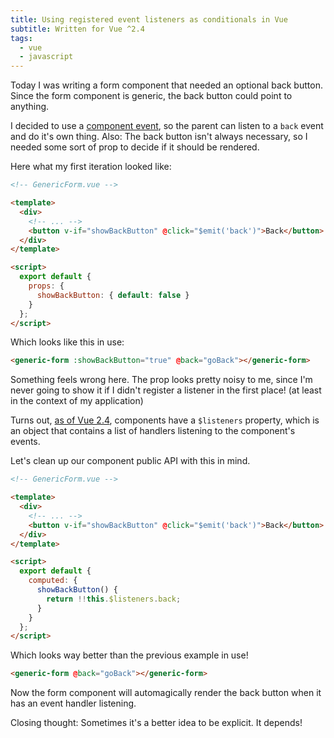 ```yaml
---
title: Using registered event listeners as conditionals in Vue
subtitle: Written for Vue ^2.4
tags:
  - vue
  - javascript
---
```


Today I was writing a form component that needed an optional back button. Since the form component is generic, the back button could point to anything.

<!-- more -->

I decided to use a [component event](https://vuejs.org/v2/guide/components.html#Custom-Events), so the parent can listen to a `back` event and do it's own thing. Also: The back button isn't always necessary, so I needed some sort of prop to decide if it should be rendered.

Here what my first iteration looked like:

```html
<!-- GenericForm.vue -->

<template>
  <div>
    <!-- ... -->
    <button v-if="showBackButton" @click="$emit('back')">Back</button>
  </div>
</template>

<script>
  export default {
    props: {
      showBackButton: { default: false }
    }
  };
</script>
```

Which looks like this in use:

```html
<generic-form :showBackButton="true" @back="goBack"></generic-form>
```

Something feels wrong here. The prop looks pretty noisy to me, since I'm never going to show it if I didn't register a listener in the first place! (at least in the context of my application)

Turns out, [as of Vue 2.4](https://github.com/vuejs/vue/releases/tag/v2.4.0), components have a `$listeners` property, which is an object that contains a list of handlers listening to the component's events.

Let's clean up our component public API with this in mind.

```html
<!-- GenericForm.vue -->

<template>
  <div>
    <!-- ... -->
    <button v-if="showBackButton" @click="$emit('back')">Back</button>
  </div>
</template>

<script>
  export default {
    computed: {
      showBackButton() {
        return !!this.$listeners.back;
      }
    }
  };
</script>
```

Which looks way better than the previous example in use!

```html
<generic-form @back="goBack"></generic-form>
```

Now the form component will automagically render the back button when it has an event handler listening.

<aside>
Closing thought: Sometimes it's a better idea to be explicit. It depends!
</aside>
